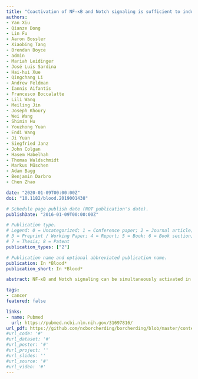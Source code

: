 ```yaml
---
title: "Coactivation of NF-κB and Notch signaling is sufficient to induce B-cell transformation and enables B-myeloid conversion"
authors:
- Yan Xiu
- Qianze Dong
- Lin Fu
- Aaron Bossler
- Xiaobing Tang
- Brendan Boyce
- admin
- Mariah Leidinger
- José Luis Sardina
- Hai-hui Xue
- Qingchang Li
- Andrew Feldman
- Iannis Aifantis
- Francesco Boccalatte
- Lili Wang
- Meiling Jin
- Joseph Khoury
- Wei Wang
- Shimin Hu
- Youzhong Yuan
- Endi Wang
- Ji Yuan
- Siegfried Janz
- John Colgan
- Hasem Habelhah
- Thomas Waldschmidt
- Markus Müschen
- Adam Bagg
- Benjamin Darbro
- Chen Zhao

date: "2020-01-09T00:00:00Z"
doi: "10.1182/blood.2019001438"

# Schedule page publish date (NOT publication's date).
publishDate: "2016-01-09T00:00:00Z"

# Publication type.
# Legend: 0 = Uncategorized; 1 = Conference paper; 2 = Journal article;
# 3 = Preprint / Working Paper; 4 = Report; 5 = Book; 6 = Book section;
# 7 = Thesis; 8 = Patent
publication_types: ["2"]

# Publication name and optional abbreviated publication name.
publication: In *Blood*
publication_short: In *Blood*

abstract: NF-κB and Notch signaling can be simultaneously activated in a variety of B-cell lymphomas. Patients with B-cell lymphoma occasionally develop clonally related myeloid tumors with poor prognosis. Whether concurrent activation of both pathways is sufficient to induce B-cell transformation and whether the signaling initiates B-myeloid conversion in a pathological context are largely unknown. Here, we provide genetic evidence that concurrent activation of NF-κB and Notch signaling in committed B cells is sufficient to induce B-cell lymphomatous transformation and primes common progenitor cells to convert to myeloid lineage through dedifferentiation, not transdifferentiation. Intriguingly, the converted myeloid cells can further transform, albeit at low frequency, into myeloid leukemia. Mechanistically, coactivation of NF-κB and Notch signaling endows committed B cells with the ability to self renew. Downregulation of BACH2, a lymphoma and myeloid gene suppressor, but not upregulation of CEBPα and/or downregulation of B-cell transcription factors, is an early event in both B-cell transformation and myeloid conversion. Interestingly, a DNA hypomethylating drug not only effectively eliminated the converted myeloid leukemia cells, but also restored the expression of green fluorescent protein, which had been lost in converted myeloid leukemia cells. Collectively, our results suggest that targeting NF-κB and Notch signaling will not only improve lymphoma treatment, but also prevent the lymphoma-to-myeloid tumor conversion. Importantly, DNA hypomethylating drugs might efficiently treat these converted myeloid neoplasms. 

tags:
- cancer
featured: false

links:
- name: Pubmed
  url: https://pubmed.ncbi.nlm.nih.gov/31697816/
url_pdf: https://github.com/ncborcherding/borcherding/blob/master/content/publication/xiu2020coactivation/xiu2020coactivation.pdf
#url_code: '#'
#url_dataset: '#'
#url_poster: '#'
#url_project: ''
#url_slides: ''
#url_source: '#'
#url_video: '#'
---
```


